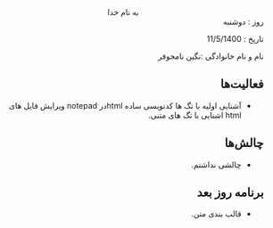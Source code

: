 
<div dir="rtl" align="center">
به نام خدا
</div>
<div dir="rtl" align="right">
روز : دوشنبه

تاریخ : 11/5/1400

نام و نام خانوادگی :نگین نامجوفر

## فعالیت‌ها
* آشنایی اولیه با تگ ها
کدنویسی ساده htmlدر notepad
ویرایش فایل های html
اشنایی با تگ های متنی.

## چالش‌ها
* چالشی نداشتم.

## برنامه روز بعد
* قالب بندی متن.

</div>